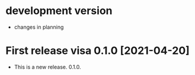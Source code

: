 # development version
* changes in planning 

# First release visa 0.1.0  [2021-04-20]

* This is a new release. 0.1.0.

